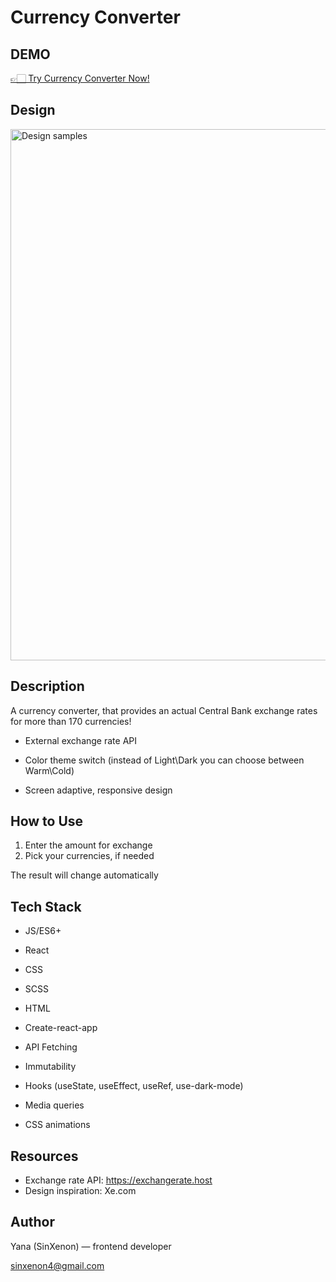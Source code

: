 # Currency Converter

## DEMO

[👉🏻 Try Currency Converter Now!](https://sinxenon.github.io/currency-converter/#/)

## Design

 <img src="https://github.com/sinxenon/currency-converter/blob/master/src/assets/images/iphone_ipad2.png?raw=true" width="850" alt="Design samples">

## Description

A currency converter, that provides an actual Central Bank exchange rates for more than 170 currencies!

- External exchange rate API

- Color theme switch (instead of Light\Dark you can choose between Warm\Cold)

- Screen adaptive, responsive design

## How to Use

1. Enter the amount for exchange
2. Pick your currencies, if needed

The result will change automatically

## Tech Stack

- JS/ES6+
- React
- CSS
- SCSS
- HTML

- Create-react-app
- API Fetching
- Immutability
- Hooks (useState, useEffect, useRef, use-dark-mode)
- Media queries
- CSS animations

## Resources

- Exchange rate API: https://exchangerate.host
- Design inspiration: Xe.com

## Author

Yana (SinXenon) — frontend developer

sinxenon4@gmail.com
